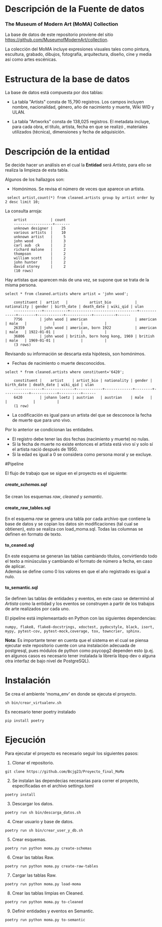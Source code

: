 # Descripción de la Fuente de datos  

### The Museum of Modern Art (MoMA) Collection 
La base de datos de este repositorio proviene del sitio https://github.com/MuseumofModernArt/collection.
  
La colección del MoMA incluye expresiones visuales tales como  pintura, escultura, grabado, dibujos, fotografía, arquitectura, diseño, cine y media así como artes escénicas.

# Estructura de la base de datos

La base de datos está compuesta por dos tablas:  

* La tabla "Artists" consta de 15,790 registros. Los campos incluyen nombre, nacionalidad, género, año de nacimiento y muerte, Wiki WID y ULAN.

* La tabla "Artworks" consta de 138,025 registros. El metadata incluye, para cada obra, el título, artista, fecha en que se realizó , materiales utilizados (técnica), dimensiones y fecha de adquisición.

# Descripción de la entidad  

Se decide hacer un análisis en el cual la **Entidad** será  *Artista*, para ello se realiza  la limpieza de esta tabla.  

Algunos de los hallazgos son:  
* Homónimos. Se revisa el número de veces que aparece un artista.  
```
 select artist,count(*) from cleaned.artists group by artist order by 2 desc limit 10;
```
La consulta arroja:
```
    artist           | count
    ------------------+-------
    unknown designer |    25
    various artists  |    10
    unknown artist   |     5
    john wood        |     3
    carl aub  ck     |     2
    richard malone   |     2
    thompson         |     2
    william scott    |     2
    john hunter      |     2
    david storey     |     2
    (10 rows)
```
Hay artistas que aparecen más de una vez, se supone que se trata de la misma persona.
```
select * from cleaned.artists where artist = 'john wood';
```
```
    constituent |  artist   |          artist_bio           | nationality | gender | birth_date | death_date | wiki_qid | ulan
    -------------+-----------+-------------------------------+-------------+--------+------------+------------+----------+------
    7756        | john wood | american                      | american    | male   |            |            |          |
    26359       | john wood | american, born 1922           | american    | male   | 1922-01-01 |            |          |
    36806       | john wood | british, born hong kong, 1969 | british     | male   | 1969-01-01 |            |          |
    (3 rows)
```
Revisando su información se descarta esta hipótesis, son homónimos.       
                      
* Fechas de nacimiento o muerte desconocidos.
```
select * from cleaned.artists where constituent='6420';
```
```
    constituent |    artist    | artist_bio | nationality | gender | birth_date | death_date | wiki_qid | ulan
    -------------+--------------+------------+-------------+--------+------------+------------+----------+------
    6420        | johann loetz | austrian   | austrian    | male   |            |            |          |
    (1 row)
```
      
* La codificación es igual para un artista del que se desconoce la fecha de muerte  que para uno vivo.  

Por lo anterior se condicionan las entidades.

* El registro debe tener las dos fechas (nacimiento y muerte) no nulas.  
* Si la fecha de muerte no existe entonces el artista está vivo sí y solo sí el artista nació después de 1950.  
* Si la edad es igual a 0 se considera como persona moral y se excluye.  

#Pipeline  

El flujo de trabajo que se sigue en el proyecto es el siguiente:  

##### create_schemas.sql  
Se crean los esquemas *raw*, *cleaned* y *semantic*. 

#### create_raw_tables.sql  
En el esquema *raw* se genera una tabla por cada archivo que contiene la base de datos y se copian los datos sin modificaciones (tal cual se obtienen), esto se realiza con load_moma.sql. Todas las columnas se definen en formato de texto.  

#### to_ceaned.sql  
En este esquema se generan las tablas cambiando títulos, convirtiendo todo el texto a minúsculas y cambiando el formato de número a fecha, en caso de aplicar.  
Además se define como 0 los valores en que el año registrado es igual a nulo.

#### to_semantic.sql  
Se definen las tablas de entidades y eventos, en este caso se determinó al *Artista* como la entidad y los eventos se construyen a partir de los trabajos de arte realizados por cada uno.  

El pipeline está implemeantado en Python con las siguientes dependencias:

```
numpy, flake8, flake8-docstrings, xdoctest, pydocstyle, black, isort, mypy, pytest-cov, pytest-mock,coverage, tox, towncrier, sphinx.
```

**Nota:** Es importante tener en cuenta que el sistema en el cual se piensa ejecutar este repositorio cuente con una instalación adecuada de postgresql, pues módulos de python como psycopg2 dependen esto (p.ej. en algunos casos es necesario tener instalada la librería libpq-dev o alguna otra interfaz de bajo nivel de PostgreSQL).

# Instalación

Se crea el ambiente 'moma_env' en donde se ejecuta el proyecto.
```
sh bin/crear_virtualenv.sh
```
Es necesario tener poetry instalado
```
pip install poetry
```

# Ejecución

Para ejecutar el proyecto es necesario seguir los siguientes pasos:

1. Clonar el repositorio.
```
git clone https://github.com/Bcjg23/Proyecto_final_MoMa
```
2. Se instalan las dependecias necesarias para correr el proyecto, especificadas en el archivo settings.toml
```
poetry install
```
3. Descargar los datos.
```
poetry run sh bin/descarga_datos.sh
```
4. Crear usuario y base de datos.
```
poetry run sh bin/crear_user_y_db.sh
```
5. Crear esquemas.
```
poetry run python moma.py create-schemas
```
6. Crear las tablas Raw.
```
poetry run python moma.py create-raw-tables
```
7. Cargar las tablas Raw.
```
poetry run python moma.py load-moma
```
8. Crear las tablas limpias en Cleaned.
```
poetry run python moma.py to-cleaned
```
9. Definir entidades y eventos en  Semantic.
```
poetry run python moma.py to-semantic
```

